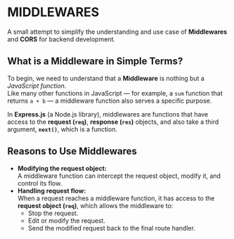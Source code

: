 # **MIDDLEWARES**  
A small attempt to simplify the understanding and use case of **Middlewares** and **CORS** for backend development.

## **What is a Middleware in Simple Terms?**

To begin, we need to understand that a **Middleware** is nothing but a *JavaScript function*.  
Like many other functions in JavaScript — for example, a `sum` function that returns `a + b` — a middleware function also serves a specific purpose.

In **Express.js** (a Node.js library), middlewares are functions that have access to the **request (`req`)**, **response (`res`)** objects, and also take a third argument, **`next()`**, which is a function.

## **Reasons to Use Middlewares**

- **Modifying the request object:**  
  A middleware function can intercept the request object, modify it, and control its flow.  
- **Handling request flow:**  
  When a request reaches a middleware function, it has access to the **request object (`req`)**, which allows the middleware to:  
  - Stop the request.  
  - Edit or modify the request.  
  - Send the modified request back to the final route handler.






